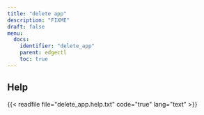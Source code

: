 ```yaml
---
title: "delete app"
description: "FIXME"
draft: false
menu:
  docs:
    identifier: "delete_app"
    parent: edgectl
    toc: true
---
```


## Help

{{< readfile file="delete_app.help.txt" code="true" lang="text" >}}
